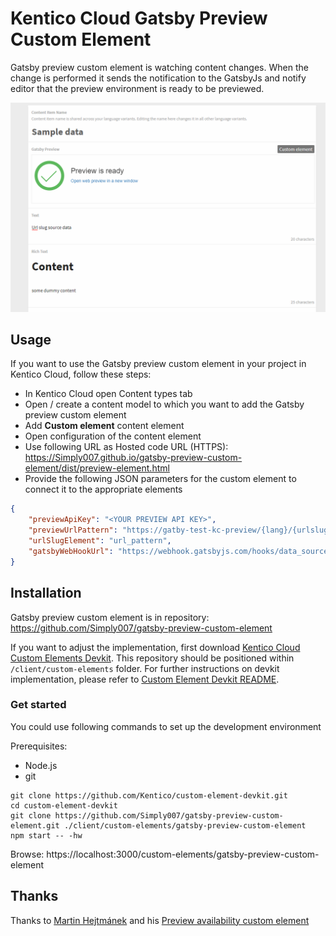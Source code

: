 # Kentico Cloud Gatsby Preview Custom Element

Gatsby preview custom element is watching content changes.
When the change is performed it sends the notification to the GatsbyJs and notify editor that the preview environment is ready to be previewed.

![Gatsby preview custom element](gatsby-preview-custom-element.gif)

## Usage

If you want to use the Gatsby preview custom element in your project in Kentico Cloud, follow these steps:

* In Kentico Cloud open Content types tab
* Open / create a content model to which you want to add the Gatsby preview custom element
* Add **Custom element** content element
* Open configuration of the content element
* Use following URL as Hosted code URL (HTTPS): https://Simply007.github.io/gatsby-preview-custom-element/dist/preview-element.html
* Provide the following JSON parameters for the custom element to connect it to the appropriate elements

```json
{
    "previewApiKey": "<YOUR PREVIEW API KEY>",
    "previewUrlPattern": "https://gatby-test-kc-preview/{lang}/{urlslug}",
    "urlSlugElement": "url_pattern",
    "gatsbyWebHookUrl": "https://webhook.gatsbyjs.com/hooks/data_source/<GUID>"
}
```
## Installation

Gatsby preview custom element is in repository: https://github.com/Simply007/gatsby-preview-custom-element

If you want to adjust the implementation, first download [Kentico Cloud Custom Elements Devkit](https://github.com/kentico/custom-element-devkit). This repository should be positioned within `/client/custom-elements` folder. For further instructions on devkit implementation, please refer to [Custom Element Devkit README](https://github.com/Kentico/custom-element-devkit/blob/master/readme.md).

### Get started

You could use following commands to set up the development environment

Prerequisites:

* Node.js
* git

```plain
git clone https://github.com/Kentico/custom-element-devkit.git
cd custom-element-devkit
git clone https://github.com/Simply007/gatsby-preview-custom-element.git ./client/custom-elements/gatsby-preview-custom-element
npm start -- -hw
```

Browse: https://localhost:3000/custom-elements/gatsby-preview-custom-element

## Thanks


Thanks to [Martin Hejtmánek](https://github.com/kenticomartinh) and his [Preview availability custom element](https://github.com/kenticomartinh/custom-element-samples/tree/master/PreviewAvailability)
